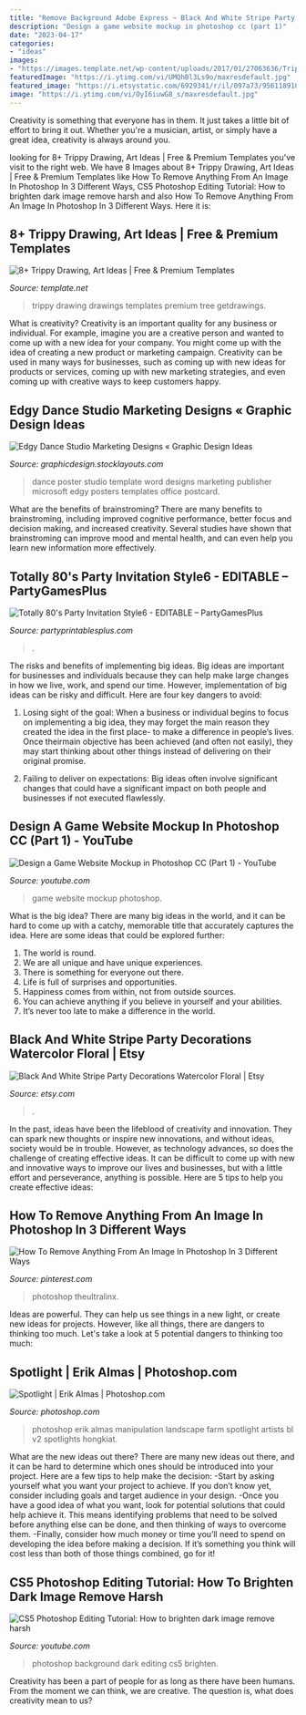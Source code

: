```yaml
---
title: "Remove Background Adobe Express ~ Black And White Stripe Party Decorations Watercolor Floral"
description: "Design a game website mockup in photoshop cc (part 1)"
date: "2023-04-17"
categories:
- "ideas"
images:
- "https://images.template.net/wp-content/uploads/2017/01/27063636/Trippy-Art-Drawing.jpg"
featuredImage: "https://i.ytimg.com/vi/UMQhBl3Ls9o/maxresdefault.jpg"
featured_image: "https://i.etsystatic.com/6929341/r/il/097a73/956118910/il_570xN.956118910_384q.jpg"
image: "https://i.ytimg.com/vi/OyI6iuwG8_s/maxresdefault.jpg"
---
```



Creativity is something that everyone has in them. It just takes a little bit of effort to bring it out. Whether you're a musician, artist, or simply have a great idea, creativity is always around you.

	

		
looking for 8+ Trippy Drawing, Art Ideas | Free &amp; Premium Templates you've visit to the right web. We have 8 Images about 8+ Trippy Drawing, Art Ideas | Free &amp; Premium Templates like How To Remove Anything From An Image In Photoshop In 3 Different Ways, CS5 Photoshop Editing Tutorial: How to brighten dark image remove harsh and also How To Remove Anything From An Image In Photoshop In 3 Different Ways. Here it is:
		
    
## 8+ Trippy Drawing, Art Ideas | Free &amp; Premium Templates

<img loading=lazy src="https://images.template.net/wp-content/uploads/2017/01/27063636/Trippy-Art-Drawing.jpg" onerror="this.onerror=null;this.src='https://tse3.mm.bing.net/th?id=OIP.bW81lANfa-gT70Br36pdDAHaFO&amp;pid=15.1';" alt="8+ Trippy Drawing, Art Ideas | Free &amp; Premium Templates">

_Source: template.net_

>trippy drawing drawings templates premium tree getdrawings. 

	

What is creativity?
Creativity is an important quality for any business or individual. For example, imagine you are a creative person and wanted to come up with a new idea for your company. You might come up with the idea of creating a new product or marketing campaign. Creativity can be used in many ways for businesses, such as coming up with new ideas for products or services, coming up with new marketing strategies, and even coming up with creative ways to keep customers happy.

    
## Edgy Dance Studio Marketing Designs « Graphic Design Ideas

<img loading=lazy src="http://www.stocklayouts.com/images/superviews/MA0060601-S.jpg" onerror="this.onerror=null;this.src='https://tse3.mm.bing.net/th?id=OIP.6YChr_DhBrby1fo9JlavAAHaEl&amp;pid=15.1';" alt="Edgy Dance Studio Marketing Designs « Graphic Design Ideas">

_Source: graphicdesign.stocklayouts.com_

>dance poster studio template word designs marketing publisher microsoft edgy posters templates office postcard. 

	

What are the benefits of brainstroming?
There are many benefits to brainstroming, including improved cognitive performance, better focus and decision making, and increased creativity. Several studies have shown that brainstroming can improve mood and mental health, and can even help you learn new information more effectively.

    
## Totally 80&#039;s Party Invitation Style6 - EDITABLE – PartyGamesPlus

<img loading=lazy src="https://cdn.shopify.com/s/files/1/0838/6135/products/80s-party-invitation-editable-personalized-6_1200x1200.png?v=1496863765" onerror="this.onerror=null;this.src='https://tse1.mm.bing.net/th?id=OIP.RDmwlWsXmw20Mdy2kpA2MwHaKR&amp;pid=15.1';" alt="Totally 80&#039;s Party Invitation Style6 - EDITABLE – PartyGamesPlus">

_Source: partyprintablesplus.com_

>. 

	

The risks and benefits of implementing big ideas.
Big ideas are important for businesses and individuals because they can help make large changes in how we live, work, and spend our time. However, implementation of big ideas can be risky and difficult. Here are four key dangers to avoid:
1. Losing sight of the goal: When a business or individual begins to focus on implementing a big idea, they may forget the main reason they created the idea in the first place- to make a difference in people’s lives. Once theirmain objective has been achieved (and often not easily), they may start thinking about other things instead of delivering on their original promise.

2. Failing to deliver on expectations: Big ideas often involve significant changes that could have a significant impact on both people and businesses if not executed flawlessly.

    
## Design A Game Website Mockup In Photoshop CC (Part 1) - YouTube

<img loading=lazy src="https://i.ytimg.com/vi/UMQhBl3Ls9o/maxresdefault.jpg" onerror="this.onerror=null;this.src='https://tse3.mm.bing.net/th?id=OIP.6J1OqlFfrQvuYnyf00z0_QHaEK&amp;pid=15.1';" alt="Design a Game Website Mockup in Photoshop CC (Part 1) - YouTube">

_Source: youtube.com_

>game website mockup photoshop. 

	

What is the big idea?
There are many big ideas in the world, and it can be hard to come up with a catchy, memorable title that accurately captures the idea. Here are some ideas that could be explored further: 
1. The world is round. 
2. We are all unique and have unique experiences. 
3. There is something for everyone out there. 
4. Life is full of surprises and opportunities. 
5. Happiness comes from within, not from outside sources. 
6. You can achieve anything if you believe in yourself and your abilities. 
7. It’s never too late to make a difference in the world.

    
## Black And White Stripe Party Decorations Watercolor Floral | Etsy

<img loading=lazy src="https://i.etsystatic.com/6929341/r/il/097a73/956118910/il_570xN.956118910_384q.jpg" onerror="this.onerror=null;this.src='https://tse2.mm.bing.net/th?id=OIP.zhLBtHtY3HY71ahljGTIRgHaLC&amp;pid=15.1';" alt="Black And White Stripe Party Decorations Watercolor Floral | Etsy">

_Source: etsy.com_

>. 

	

In the past, ideas have been the lifeblood of creativity and innovation. They can spark new thoughts or inspire new innovations, and without ideas, society would be in trouble. However, as technology advances, so does the challenge of creating effective ideas. It can be difficult to come up with new and innovative ways to improve our lives and businesses, but with a little effort and perseverance, anything is possible. Here are 5 tips to help you create effective ideas: 
    
## How To Remove Anything From An Image In Photoshop In 3 Different Ways

<img loading=lazy src="https://i.pinimg.com/originals/39/e7/b0/39e7b0acb396c9cbdcc44cbb77c123fc.png" onerror="this.onerror=null;this.src='https://tse1.mm.bing.net/th?id=OIP.YRWtBLa71gVnoThH9T-WVgHaDz&amp;pid=15.1';" alt="How To Remove Anything From An Image In Photoshop In 3 Different Ways">

_Source: pinterest.com_

>photoshop theultralinx. 

	

Ideas are powerful. They can help us see things in a new light, or create new ideas for projects. However, like all things, there are dangers to thinking too much. Let's take a look at 5 potential dangers to thinking too much:

    
## Spotlight | Erik Almas | Photoshop.com

<img loading=lazy src="http://static.photoshop.com/content/spotlights/erik-almas/images/Lightbox_BL_UP_Farm_v2.jpg" onerror="this.onerror=null;this.src='https://tse4.mm.bing.net/th?id=OIP.XN1tGg5mJg1OgxdknA3eCAHaD1&amp;pid=15.1';" alt="Spotlight | Erik Almas | Photoshop.com">

_Source: photoshop.com_

>photoshop erik almas manipulation landscape farm spotlight artists bl v2 spotlights hongkiat. 

	

What are the new ideas out there?
There are many new ideas out there, and it can be hard to determine which ones should be introduced into your project. Here are a few tips to help make the decision: 
-Start by asking yourself what you want your project to achieve. If you don’t know yet, consider including goals and target audience in your design.
-Once you have a good idea of what you want, look for potential solutions that could help achieve it. This means identifying problems that need to be solved before anything else can be done, and then thinking of ways to overcome them.
-Finally, consider how much money or time you’ll need to spend on developing the idea before making a decision. If it’s something you think will cost less than both of those things combined, go for it!

    
## CS5 Photoshop Editing Tutorial: How To Brighten Dark Image Remove Harsh

<img loading=lazy src="https://i.ytimg.com/vi/OyI6iuwG8_s/maxresdefault.jpg" onerror="this.onerror=null;this.src='https://tse3.mm.bing.net/th?id=OIP.aA5sPekrpv-KNzWTP7-_TQHaEK&amp;pid=15.1';" alt="CS5 Photoshop Editing Tutorial: How to brighten dark image remove harsh">

_Source: youtube.com_

>photoshop background dark editing cs5 brighten. 

	

Creativity has been a part of people for as long as there have been humans. From the moment we can think, we are creative. The question is, what does creativity mean to us?


